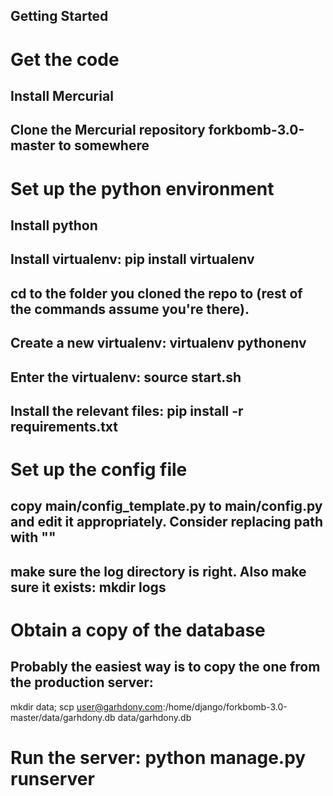 Getting Started
---

# Get the code
## Install Mercurial
## Clone the Mercurial repository forkbomb-3.0-master to somewhere
# Set up the python environment
## Install python
## Install virtualenv: pip install virtualenv
## cd to the folder you cloned the repo to (rest of the commands assume you're there).
## Create a new virtualenv: virtualenv pythonenv
## Enter the virtualenv: source start.sh
## Install the relevant files: pip install -r requirements.txt
# Set up the config file
## copy main/config_template.py to main/config.py and edit it appropriately. Consider replacing path with ""
## make sure the log directory is right. Also make sure it exists: mkdir logs
# Obtain a copy of the database
## Probably the easiest way is to copy the one from the production server:
mkdir data;
scp user@garhdony.com:/home/django/forkbomb-3.0-master/data/garhdony.db data/garhdony.db
# Run the server: python manage.py runserver